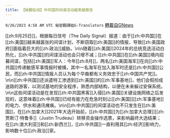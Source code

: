 ```yaml
---
title: 【秘翻在线】中共国的间谍活动越来越嚣张
---
```

`9/26/2023 4:58 AM UTC 秘密翻譯組G-Translators` [轉載自GNews](https://gnews.org/articles/1741170)

[[zh:9月25日]]，根据每日信号（The Daily Signal）报道：由于[[zh:中共国]]在[[zh:美国]]越来越嚣张的间谍计划，不断窃取[[zh:美国]]的情报，导致[[zh:美国政府]]面临着巨大的[[zh:政治]]威胁。\n\n随着[[zh:美国]]2024年的总统竞选活动白热化，[[zh:中共国]]的间谍活动也会只增不减；[[zh:中共国]]在[[zh:美国]]境内招募间谍，包括[[zh:美国]]军人：今年[[zh:8月]]，两名[[zh:美国海军]]在向[[zh:中共国]]传递敏感军事情报时被捕，其中一名海军在加入海军时还是[[zh:中共国]]公民，而[[zh:中共国]]情报人员认为每个华裔都有义务效忠于[[zh:中国共产党]]。\n\n[[zh:中共国]]还派遣特工渗透到[[zh:美国]]的[[zh:军事基地]]，他们会假扮成迷路的游客，以测试基地的安全程序，熟悉内部结构，以便在未来躲过安保系统。\n\n这些间谍活动是在发现[[zh:中共国黑客]]入侵[[zh:美国]]关键设施网络之后发现的，这意味着[[zh:中共国]]已经有能力在危急时刻让[[zh:美国]][[zh:军事基地]]的电力、供水和通讯瘫痪。\n\n[[zh:中共国]]的间谍活动也不只发生在[[zh:美国]]，在[[zh:加拿大]]2021年大选开始前，[[zh:中共国]]为[[zh:加拿大总理]][[zh:贾斯汀·特鲁多]]（Justin Trudeau）转移资金操作选票，来影响最终大选结果；在[[zh:澳大利亚]]和[[zh:新西兰]]，[[zh:中共国]]一直利用其[[zh:经济]]影响力，影响数十位[[zh:政治]]家。
